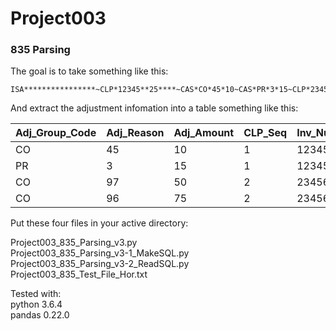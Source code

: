 # Project003
### 835 Parsing

The goal is to take something like this:  
```
ISA****************~CLP*12345**25****~CAS*CO*45*10~CAS*PR*3*15~CLP*23456**50*****~CAS*CO*97*50**96*75~IEA*asdf**asdf**** 
```
And extract the adjustment infomation into a table something like this:

Adj_Group_Code | Adj_Reason | Adj_Amount | CLP_Seq | Inv_Num
--- | --- | --- | --- | ---
CO | 45 | 10 | 1 | 12345
PR | 3 | 15 | 1 | 12345
CO | 97 | 50 | 2 | 23456
CO | 96 | 75 | 2 | 23456


Put these four files in your active directory:

Project003_835_Parsing_v3.py  
Project003_835_Parsing_v3-1_MakeSQL.py  
Project003_835_Parsing_v3-2_ReadSQL.py  
Project003_835_Test_File_Hor.txt  

Tested with:  
python 3.6.4  
pandas 0.22.0  
